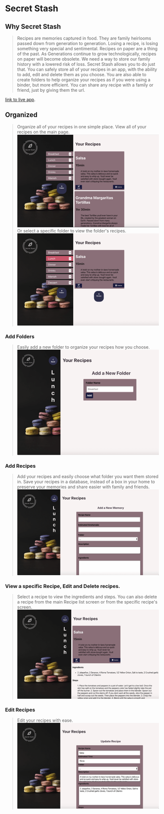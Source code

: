 # Secret Stash

## Why Secret Stash

> Recipes are memories captured in food. They are family heirlooms passed down from generation to generation. Losing
> a recipe, is losing something very special and sentimental. Recipes on paper are a thing of the past. As Generations
> continue to grow technologically, recipes on paper will become obsolete. We need a way to store our family history with
> a lowered risk of loss. Secret Stash allows you to do just that. You can safely store all of your recipes in an app, with
> the ability to add, edit and delete them as you choose. You are also able to create folders to help organize your recipes as
> if you were using a binder, but more efficient. You can share any recipe with a family or friend, just by giving them the url.

[link to live app](https://secretstash-app.now.sh/home "Link to Secret Stash app homescreen").

## Organized

> Organize all of your recipes in one simple place. View all of your recipes on the main page.
> ![Secret Stash Recipe List screen](src/RecipePageMainScreenShot.png "Secret Stash Recipe List screenshot")
> Or select a specific folder to view the folder's recipes.
> ![Secret Stash Recipe Folder screen](src/SecretStash-Folder.png "Secret Stash Folder screenshot")

### Add Folders

> Easily add a new folder to organize your recipes how you choose.
> ![Secret Stash Add Folder screen](src/SecretStash-Add-Folder.png "Secret Stash Add Folder screenshot")

### Add Recipes

> Add your recipes and easily choose what folder you want them stored in.
> Save your recipes in a database, instead of a box in your home to
> preserve your memories and share easier with family and friends.
> ![Secret Stash Add Recipe screen](src/SecretStash-Add-Recipe.png "Secret Stash Add Recipe screenshot")

### View a specific Recipe, Edit and Delete recipes.

> Select a recipe to view the ingredients and steps. You can also delete a recipe from the main Recipe list
> screen or from the specific recipe's screen.
> ![Secret Stash Recipe screen](src/SecretStash-Recipe.png "Secret Stash Recipe screenshot")

### Edit Recipes

> Edit your recipes with ease.
> ![Secret Stash Edit Recipe Screen](src/SecretStash-Edit-Recipe.png "Secret Stash Edit Recipe screenshot")
